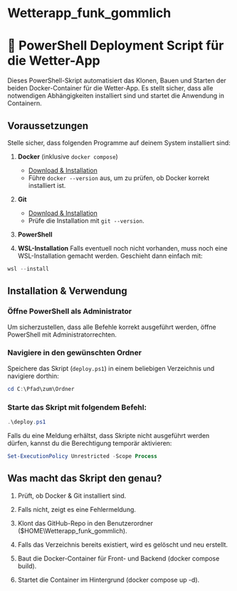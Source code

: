 # Wetterapp_funk_gommlich

# 🐋 PowerShell Deployment Script für die Wetter-App

Dieses PowerShell-Skript automatisiert das Klonen, Bauen und Starten der beiden Docker-Container für die Wetter-App. Es stellt sicher, dass alle notwendigen Abhängigkeiten installiert sind und startet die Anwendung in Containern.

## Voraussetzungen

Stelle sicher, dass folgenden Programme auf deinem System installiert sind:

1. **Docker** (inklusive `docker compose`)
    - [Download & Installation](https://www.docker.com/get-started/)
    - Führe `docker --version` aus, um zu prüfen, ob Docker korrekt installiert ist.

2. **Git**
    - [Download & Installation](https://git-scm.com/downloads)
    - Prüfe die Installation mit `git --version`.

3. **PowerShell**
   
5. **WSL-Installation**
   Falls eventuell noch nicht vorhanden, muss noch eine WSL-Installation gemacht werden. Geschieht dann einfach mit:
   
 ```powershell
wsl --install
````
    

##  Installation & Verwendung

###  **Öffne PowerShell als Administrator**
Um sicherzustellen, dass alle Befehle korrekt ausgeführt werden, öffne PowerShell mit Administratorrechten.

###  **Navigiere in den gewünschten Ordner**
Speichere das Skript (`deploy.ps1`) in einem beliebigen Verzeichnis und navigiere dorthin:

```powershell
cd C:\Pfad\zum\Ordner
````

###  **Starte das Skript mit folgendem Befehl:**

```powershell
.\deploy.ps1
````
Falls du eine Meldung erhältst, dass Skripte nicht ausgeführt werden dürfen, kannst du die Berechtigung temporär aktivieren:

```powershell
Set-ExecutionPolicy Unrestricted -Scope Process
````

##  Was macht das Skript den genau?

1. Prüft, ob Docker & Git installiert sind.

2. Falls nicht, zeigt es eine Fehlermeldung.

3. Klont das GitHub-Repo in den Benutzerordner ($HOME\Wetterapp_funk_gommlich).

4. Falls das Verzeichnis bereits existiert, wird es gelöscht und neu erstellt.

5. Baut die Docker-Container für Front- und Backend (docker compose build).

6. Startet die Container im Hintergrund (docker compose up -d). 
